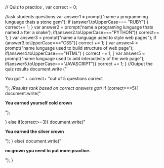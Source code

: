 






// Quiz to practice ,
var correct = 0;

//ask students questions
var answer1 = prompt("name a programming lunguage thats a stone gem");
if (answer1.toUpperCase=== "RUBY") {
  correct+= 1;
}
var answer2 = prompt('name a programing lunguage thats named a fter a snake');
if(answer2.toUpperCase==="PYTHON"){
  correct+= 1;
}
var answer3 = prompt("name a lunguage used to style web pages");
if (answer3.toUpperCase==="CSS"){
correct += 1;
}
var answer4 = prompt("name lunguage used to build structure of web page");
if(answer4.toUpperCase==="HTML")
{
  correct += 1;
}
var answer5 = prompt("name lunguage used to add interactivity of the web page");
if(answer5.toUpperCase==="JAVASCRIPT"){
  correct += 1;
}
//Output the quiz results
document.write ("<p> You got " + correct+ "out of 5 questions correct</p>");
/*Results rank based on correct answers got*/
if (correct===5){
  document.write("<p><strong>You earned yourself cold crown</strong></p>");

}
else if(correct>=3){
  document.write("<p><strong> You earned the silver crown </strong></p>");
}
else{
  document.write("<p><strong> no grown ypu need to put more practice.</strong></p>");
}
